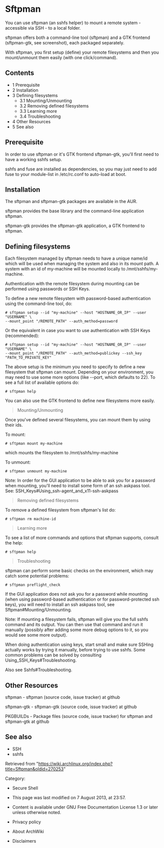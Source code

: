 Sftpman
=======

You can use sftpman (an sshfs helper) to mount a remote system -
accessible via SSH - to a local folder.

sftpman offers both a command-line tool (sftpman) and a GTK frontend
(sftpman-gtk, see screenshot), each packaged separately.

With sftpman, you first setup (define) your remote filesystems and then
you mount/unmount them easily (with one click/command).

Contents
--------

-   1 Prerequisite
-   2 Installation
-   3 Defining filesystems
    -   3.1 Mounting/Unmounting
    -   3.2 Removing defined filesystems
    -   3.3 Learning more
    -   3.4 Troubleshooting
-   4 Other Resources
-   5 See also

Prerequisite
------------

In order to use sftpman or it's GTK frontend sftpman-gtk, you'll first
need to have a working sshfs setup.

sshfs and fuse are installed as dependencies, so you may just need to
add fuse to your module-list in /etc/rc.conf to auto-load at boot.

Installation
------------

The sftpman and sftpman-gtk packages are available in the AUR.

sftpman provides the base library and the command-line application
sftpman.

sftpman-gtk provides the sftpman-gtk application, a GTK frontend to
sftpman.

Defining filesystems
--------------------

Each filesystem managed by sftpman needs to have a unique name/id which
will be used when managing the system and also in its mount path. A
system with an id of my-machine will be mounted locally to
/mnt/sshfs/my-machine.

Authentication with the remote filesystem during mounting can be
performed using passwords or SSH Keys.

To define a new remote filesystem with password-based authentication
using the command-line tool, do:

    # sftpman setup --id "my-machine" --host "HOSTNAME_OR_IP" --user "USERNAME" \
    --mount_point "/REMOTE_PATH" --auth_method=password

Or the equivalent in case you want to use authentication with SSH Keys
(recommended):

    # sftpman setup --id "my-machine" --host "HOSTNAME_OR_IP" --user "USERNAME" \
    --mount_point "/REMOTE_PATH" --auth_method=publickey --ssh_key "PATH_TO_PRIVATE_KEY"

The above setup is the minimum you need to specify to define a new
filesystem that sftpman can mount. Depending on your environment, you
may need to use some more options (like --port, which defaults to 22).
To see a full list of available options do:

    # sftpman help

You can also use the GTK frontend to define new filesystems more easily.

> Mounting/Unmounting

Once you've defined several filesystems, you can mount them by using
their ids.

To mount:

    # sftpman mount my-machine

which mounts the filesystem to /mnt/sshfs/my-machine

To unmount:

    # sftpman unmount my-machine

Note: In order for the GUI application to be able to ask you for a
password when mounting, you'll need to install some form of an ssh
askpass tool. See: SSH_Keys#Using_ssh-agent_and_x11-ssh-askpass

> Removing defined filesystems

To remove a defined filesystem from sftpman's list do:

    # sftpman rm machine-id

> Learning more

To see a list of more commands and options that sftpman supports,
consult the help:

    # sftpman help

> Troubleshooting

sftpman can perform some basic checks on the environment, which may
catch some potential problems:

    # sftpman preflight_check

If the GUI application does not ask you for a password while mounting
(when using password-based authentication or for password-protected ssh
keys), you will need to install an ssh askpass tool, see
Sftpman#Mounting/Unmounting.

Note: If mounting a filesystem fails, sftpman will give you the full
sshfs command and its output. You can then use that command and run it
manually (possibly after adding some more debug options to it, so you
would see some more output).

When doing authentication using keys, start small and make sure SSHing
actually works by trying it manually, before trying to use sshfs. Some
common problems can be solved by consulting
Using_SSH_Keys#Troubleshooting.

Also see Sshfs#Troubleshooting.

Other Resources
---------------

sftpman - sftpman (source code, issue tracker) at github

sftpman-gtk - sftpman-gtk (source code, issue tracker) at github

PKGBUILDs - Package files (source code, issue tracker) for sftpman and
sftpman-gtk at github

See also
--------

-   SSH
-   sshfs

Retrieved from
"https://wiki.archlinux.org/index.php?title=Sftpman&oldid=270253"

Category:

-   Secure Shell

-   This page was last modified on 7 August 2013, at 23:57.
-   Content is available under GNU Free Documentation License 1.3 or
    later unless otherwise noted.
-   Privacy policy
-   About ArchWiki
-   Disclaimers
